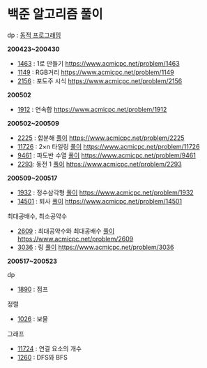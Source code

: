 # 백준 알고리즘 풀이

dp : [동적 프로그래밍](https://hu-coding.tistory.com/22)

**200423~200430**
- [1463](https://github.com/nhj7911/Algorithm_java/blob/master/src/dp/bj1463.java) : 1로 만들기 https://www.acmicpc.net/problem/1463
- [1149](https://github.com/nhj7911/Algorithm_java/blob/master/src/dp/bj1149.java) : RGB거리 https://www.acmicpc.net/problem/1149
- [2156](https://github.com/nhj7911/Algorithm_java/blob/master/src/dp/bj2156.java) : 포도주 시식 https://www.acmicpc.net/problem/2156

**200502**
- [1912](https://github.com/nhj7911/Algorithm_java/blob/master/src/dp/bj1912.java) : 연속합 https://www.acmicpc.net/problem/1912

**200502~200509**
- [2225](https://github.com/nhj7911/Algorithm_java/blob/master/src/dp/bj2225.java) : 합분해 [풀이](https://hu-coding.tistory.com/28) https://www.acmicpc.net/problem/2225
- [11726](https://github.com/nhj7911/Algorithm_java/blob/master/src/dp/bj11726.java) : 2×n 타일링 [풀이](https://hu-coding.tistory.com/29) https://www.acmicpc.net/problem/11726
- [9461](https://github.com/nhj7911/Algorithm_java/blob/master/src/dp/bj9461.java) : 파도반 수열 [풀이](https://hu-coding.tistory.com/30) https://www.acmicpc.net/problem/9461
- [2293](https://github.com/nhj7911/Algorithm_java/blob/master/src/dp/bj2293.java): 동전 1 [풀이](https://hu-coding.tistory.com/31) https://www.acmicpc.net/problem/2293

**200509~200517**
- [1932](https://github.com/nhj7911/Algorithm_java/blob/master/src/dp/bj1932.java) : 정수삼각형 [풀이](https://hu-coding.tistory.com/32) https://www.acmicpc.net/problem/1932
- [14501](https://github.com/nhj7911/Algorithm_java/blob/master/src/dp/bj14501.java) : 퇴사 [풀이](https://hu-coding.tistory.com/33) https://www.acmicpc.net/problem/14501

최대공배수, 최소공약수
- [2609](https://github.com/nhj7911/Algorithm_java/blob/master/src/lcmgcd/bj2609.java) : 최대공약수와 최대공배수 [풀이](https://hu-coding.tistory.com/34) https://www.acmicpc.net/problem/2609
- [3036](https://github.com/nhj7911/Algorithm_java/blob/master/src/lcmgcd/bj3036.java) : 링 [풀이](https://hu-coding.tistory.com/35) https://www.acmicpc.net/problem/3036

**200517~200523**

dp
- [1890](https://www.acmicpc.net/problem/1890) : 점프

정렬
- [1026](https://www.acmicpc.net/problem/18900) : 보물

그래프
- [11724](https://www.acmicpc.net/problem/1890) : 연결 요소의 개수
- [1260](https://www.acmicpc.net/problem/1890) : DFS와 BFS
